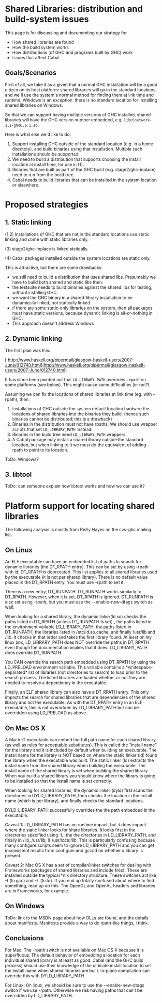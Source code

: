 


# Shared Libraries: distribution and build-system issues



This page is for discussing and documenting our strategy for


- How shared libraries are found
- How the build system works
- How distributions (of GHC and programs built by GHC) work
- Issues that affect Cabal

## Goals/Scenarios



First of all, we take it as a given that a normal GHC installation will be a good citizen on its host platform: shared libraries will go in the standard locations, and we'll use the system's normal method for finding them at link time and runtime.  Windows is an exception: there is no standard location for installing shared libraries on Windows.



So that we can support having multiple versions of GHC installed, shared libraries will have the GHC version number embedded, e.g. `libHSnetwork-1.1-ghc6.6.1.so`.



Here is what else we'd like to do:


1. Support installing GHC outside of the standard location (e.g. in a home directory), and build
  binaries using that installation.  Multiple such installations should be supported.
1. We need to build a distribution that supports choosing the install location at install time, for
  use in (1).
1. Binaries that are built as part of the GHC build (e.g. stage2/ghc-inplace) need to run from
  the build tree.
1. Cabal needs to build libraries that can be installed in the system location or elsewhere.

# Proposed strategies


## 1. Static linking



(1,2) Installations of GHC that are not in the standard locations use static linking and come with static libraries only.



(3) stage2/ghc-inplace is linked statically.



(4) Cabal packages installed outside the system locations are static only.



This is attractive, but there are some drawbacks:


- we still need to build a distribution that uses shared libs.  Presumably we have to build both
  shared and static libs then.
- the testsuite needs to build binaries against the shared libs for testing, without installing GHC.
- we want the GHC binary in a shared-library installation to be dynamically linked, not statically linked.
- if there are some static-only libraries on the system, then all packages must have static versions,
  because dynamic linking is all-or-nothing in GHC.
- This approach doesn't address Windows

## 2. Dynamic linking



The first plan was this:



[
http://www.haskell.org/pipermail/glasgow-haskell-users/2007-June/012740.html](http://www.haskell.org/pipermail/glasgow-haskell-users/2007-June/012740.html)



It has since been pointed out that `LD_LIBRARY_PATH` overrides `-rpath` on some platforms (see below).  This might cause some difficulties (or not?).



Assuming we can fix the locations of shared libraries at link time (eg. with -rpath), then:


1. Installations of GHC outside the system default location hardwire the locations of shared libraries
  into the binaries they build.  (hence such binaries cannot be distributed; this is a drawback)
1. Binaries in the distribution must not have rpaths.  We should use wrapper scripts that set
  `LD_LIBRARY_PATH` instead.
1. Binaries in the build tree need `LD_LIBRARY_PATH` wrappers.
1. A Cabal package may install a shared library outside the standard location, but when linking to
  it we must do the equivalent of adding -rpath to point to its location.


ToDo: Windows?


## 3. libtool



ToDo: can someone explain how libtool works and how we can use it?


# Platform support for locating shared libraries



The following analysis is mostly from Reilly Hayes on the cvs-ghc mailing list.


## On Linux



An ELF executable can have an embedded list of paths to search for dynamic libraries (the DT\_RPATH entry).  This can be set by using -rpath with ld.  DT\_RPATH is deprecated.  This list applies to all shared libraries used by the executable (it is not per shared library).  There is no default value placed in the DT\_RPATH entry.  You must use -rpath to set it.



There is a new entry, DT\_RUNPATH.  DT\_RUNPATH works similarly to DT\_RPATH.  However, when it is set, DT\_RPATH is ignored.  DT\_RUNPATH is also set using -rpath, but you must use the --enable-new-dtags switch as well.  



When looking for a shared library, the dynamic linker(ld.so) checks the paths listed in DT\_RPATH (unless DT\_RUNPATH Is set) , the paths listed in the environment variable LD\_LIBRARY\_PATH, the paths listed in DT\_RUNPATH, the libraries listed in /etc/ld.so.cache, and finally /usr/lib and /lib.  It checks in that order and takes the first library found.  At least on my linux box, LD\_LIBRARY\_PATH does NOT override the paths in DT\_RPATH even though the documentation implies that it does.   LD\_LIBRARY\_PATH does override DT\_RUNPATH.



You CAN override the search path embedded using DT\_RPATH by using the LD\_PRELOAD environment variable.  This variable contains a \*whitespace-separated\* list of libraries (not directories to search) to load prior to the search process.  The listed libraries are loaded whether or not they are needed to resolve a dependency in the executable.



Finally, an ELF shared library can also have a DT\_RPATH entry.  This only impacts the search for shared libraries that are dependencies of the shared library and not the executable.  As with the DT\_RPATH entry in an ELF executable, this is not overridden by LD\_LIBRARY\_PATH but can be overridden using LD\_PRELOAD as above.  


## On Mac OS X



A Mach-O executable can embed the full path name for each shared library (as well as rules for acceptable substitutes).  This is called the "install name" for the library and it is included by default when building an executable.  The install name for the library is NOT based on where the static linker (ld) found the library when the executable was built.  The static linker (ld) extracts the install name from the shared library when building the executable.  The install name of the shared library is set when building the shared library.  When you build a shared library you should know where the library is going to be installed so that the install name is set correctly.



When looking for shared libraries, the dynamic linker (dyld) first scans the directories in DYLD\_LIBRARY\_PATH, then checks the location in the install name (which is per library), and finally checks the standard locations.



DYLD\_LIBRARY\_PATH successfully overrides the the path embedded in the executable.



Caveat 1: LD\_LIBRARY\_PATH has no runtime impact, but it does impact where the static linker looks for share libraries.  It looks first in the directories specified using -L, the the directories in LD\_LIBRARY\_PATH, and finally in /lib, /usr/lib, & /usr/local/lib.  This is particularly confusing  because many configure scripts seem to ignore LD\_LIBRARY\_PATH and you can get inconsistent results from configure and gcc/ld on whether a library is present.



Caveat 2: Mac OS X has a set of compiler/linker switches for dealing with Frameworks (packages of shared libraries and include files).  These are installed outside the typical \*nix directory structure.  These switches act like -I (to gcc) and -L (to ld).  If you end up totally confused about where to find something, read up on this.  The OpenGL and OpenAL headers and libraries are in Frameworks, for example.


## On Windows



ToDo: link to the MSDN page about how DLLs are found, and the details about manifests.  Manifests provide a way to do rpath-like things, I think.


## Conclusions



For Mac: The -rpath switch is not available on Mac OS X because it is superfluous.  The default behavior of embedding a location for each individual shared library is at least as good.  Cabal (and the GHC build process) should use their knowledge of the ultimate install location to set the install name when shared libraries are built.  In-place compilation can override this with DYLD\_LIBRARY\_PATH



For Linux: On linux, we should be sure to use the --enable-new-dtags switch if we use -rpath.  Otherwise we risk having paths that can't be overridden by LD\_LIBRARY\_PATH.


